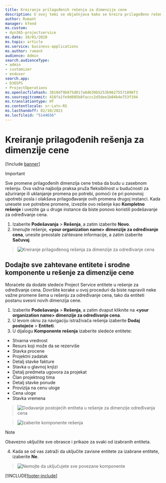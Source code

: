 ```yaml
---
title: Kreiranje prilagođenih rešenja za dimenzije cene
description: U ovoj temi se objašnjava kako se kreira prilagođeno rešenje prilikom kreiranja prilagođenih dimenzija cene.
author: Rumant
manager: kfend
ms.custom:
- dyn365-projectservice
ms.date: 10/01/2020
ms.topic: article
ms.service: business-applications
ms.author: rumant
audience: Admin
search.audienceType:
- admin
- customizer
- enduser
search.app:
- D365PS
- ProjectOperations
ms.openlocfilehash: 3810df9b875d017a8d639b5253b96275571898f3
ms.sourcegitcommit: 418fa1fe9d605b8faccc2d5dee1b04b4e753f194
ms.translationtype: HT
ms.contentlocale: sr-Latn-RS
ms.lasthandoff: 02/10/2021
ms.locfileid: "5144656"
---
```

# <a name="create-custom-solutions-for-pricing-dimensions"></a>Kreiranje prilagođenih rešenja za dimenzije cene

[!include [banner](../includes/psa-now-project-operations.md)]

> [!IMPORTANT]
> Sve promene prilagođenih dimenzija cene treba da budu u zasebnom rešenju. Ova važna najbolja praksa pruža fleksibilnost u budućnosti za ažuriranje ili uklanjanje promena po potrebi, pomoći će pri ponovnoj upotrebi posla i olakšava prilagođavanje ovih promena drugoj instanci. Kada unesete sve potrebne promene, izvezite ovo rešenje kao **Kompletno rešenje** i uvezite ga u druge instance da biste ponovo koristili podešavanje za određivanje cena.

1. Izaberite **Podešavanja** > **Rešenja**, a zatim izaberite **Novo**. 
2. Imenujte rešenje, **\<your organization name> dimenzije za određivanje cena**, unesite preostale zahtevane informacije, a zatim izaberite **Sačuvaj**.

> ![Kreiranje prilagođenog rešenja za dimenzije za određivanje cena](media/Creation-of-custom-pricing-dimension-solution.PNG)
  
## <a name="add-all-required-entities-and-related-components-to-the-pricing-dimension-solution"></a>Dodajte sve zahtevane entitete i srodne komponente u rešenje za dimenzije cene
Moraćete da dodate sledeće Project Service entitete u rešenje za određivanje cena. Dovršite korake u ovoj proceduri da biste napravili neke važne promene šema u rešenju za određivanje cena, tako da entiteti postanu svesni novih dimenzija cene.

1. Izaberite **Podešavanja** > **Rešenja**, a zatim dvaput kliknite na **\<your organization name> dimenzije za određivanje cena**. 
2. U levom oknu za navigaciju istraživača rešenja izaberite **Dodaj postojeće** > **Entiteti**.
3. U dijalogu **Komponente rešenja** izaberite sledeće entitete:

- Stvarna vrednost
- Resurs koji može da se rezerviše
- Stavka procene
- Projektni zadatak
- Detalj stavke fakture
- Stavka u glavnoj knjizi
- Detalj predmeta ugovora za projekat
- Član projektnog tima
- Detalj stavke ponude
- Provizija na cenu uloge
- Cena uloge 
- Stavka vremena 

> ![Dodavanje postojećih entiteta u rešenje za dimenzije određivanja cena](media/Existing-entities-to-PD-solution.png)

> ![Izaberite komponente rešenja](media/Dimension-Components.png)

> [!NOTE]
> Obavezno uključite sve obrasce i prikaze za svaki od izabranih entiteta.

4. Kada se od vas zatraži da uključite zavisne entitete za izabrane entitete, izaberite **Ne**.

> ![Nemojte da uključujete sve povezane komponente](media/Do-not-include-required.png)




[!INCLUDE[footer-include](../includes/footer-banner.md)]